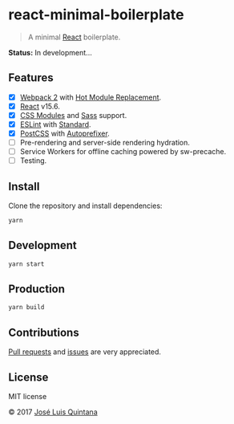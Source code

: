 # react-minimal-boilerplate

> A minimal [React](https://facebook.github.io/react/) boilerplate.

__Status:__ In development...

## Features

- [x] [Webpack 2](https://webpack.js.org/) with [Hot Module Replacement](https://webpack.js.org/guides/hmr-react/).
- [x] [React](https://facebook.github.io/react/) v15.6.
- [x] [CSS Modules](https://github.com/gajus/babel-plugin-react-css-modules) and [Sass](https://github.com/jtangelder/sass-loader) support.
- [x] [ESLint](http://eslint.org/) with [Standard](http://standardjs.com/).
- [x] [PostCSS](https://github.com/postcss/postcss-loader) with [Autoprefixer](https://github.com/postcss/autoprefixer).
- [ ] Pre-rendering and server-side rendering hydration.
- [ ] Service Workers for offline caching powered by sw-precache.
- [ ] Testing.

## Install

Clone the repository and install dependencies:

```sh
yarn
```

## Development

```sh
yarn start
```

## Production

```sh
yarn build
```


## Contributions

[Pull requests](https://github.com/joseluisq/react-minimal-boilerplate/pulls) and [issues](https://github.com/joseluisq/react-minimal-boilerplate/issues) are very appreciated.

## License
MIT license

© 2017 [José Luis Quintana](http://git.io/joseluisq)
